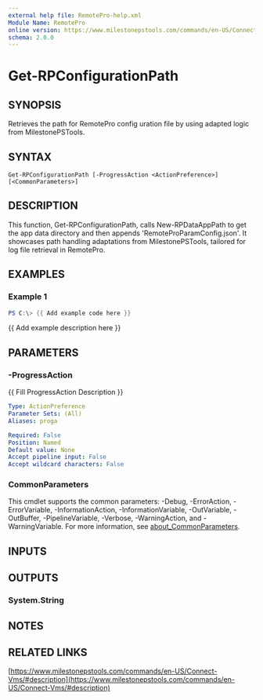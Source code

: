 ```yaml
---
external help file: RemotePro-help.xml
Module Name: RemotePro
online version: https://www.milestonepstools.com/commands/en-US/Connect-Vms/#description
schema: 2.0.0
---
```


# Get-RPConfigurationPath

## SYNOPSIS
Retrieves the path for RemotePro config uration file by using adapted logic from
MilestonePSTools.

## SYNTAX

```
Get-RPConfigurationPath [-ProgressAction <ActionPreference>] [<CommonParameters>]
```

## DESCRIPTION
This function, Get-RPConfigurationPath, calls New-RPDataAppPath to get the
app data directory and then appends 'RemoteProParamConfig.json'.
It
showcases path handling adaptations from MilestonePSTools, tailored for log
file retrieval in RemotePro.

## EXAMPLES

### Example 1
```powershell
PS C:\> {{ Add example code here }}
```

{{ Add example description here }}

## PARAMETERS

### -ProgressAction
{{ Fill ProgressAction Description }}

```yaml
Type: ActionPreference
Parameter Sets: (All)
Aliases: proga

Required: False
Position: Named
Default value: None
Accept pipeline input: False
Accept wildcard characters: False
```

### CommonParameters
This cmdlet supports the common parameters: -Debug, -ErrorAction, -ErrorVariable, -InformationAction, -InformationVariable, -OutVariable, -OutBuffer, -PipelineVariable, -Verbose, -WarningAction, and -WarningVariable. For more information, see [about_CommonParameters](http://go.microsoft.com/fwlink/?LinkID=113216).

## INPUTS

## OUTPUTS

### System.String
## NOTES

## RELATED LINKS

[https://www.milestonepstools.com/commands/en-US/Connect-Vms/#description](https://www.milestonepstools.com/commands/en-US/Connect-Vms/#description)

